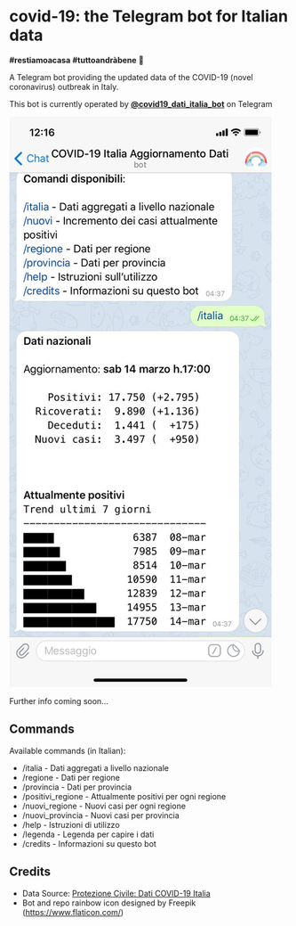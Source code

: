 # covid-19: the Telegram bot for Italian data

**#restiamoacasa** **#tuttoandràbene** 🌈

A Telegram bot providing the updated data of the COVID-19 (novel coronavirus) outbreak in Italy.

This bot is currently operated by **[@covid19_dati_italia_bot](https://t.me/covid19_dati_italia_bot)** on Telegram

![Bot screeshot](_docs/imgs/bot_example.jpg)

Further info coming soon...

## Commands

Available commands (in Italian):

* /italia - Dati aggregati a livello nazionale
* /regione - Dati per regione
* /provincia - Dati per provincia
* /positivi_regione - Attualmente positivi per ogni regione
* /nuovi_regione - Nuovi casi per ogni regione
* /nuovi_provincia - Nuovi casi per provincia
* /help - Istruzioni di utilizzo
* /legenda - Legenda per capire i dati
* /credits - Informazioni su questo bot

## Credits

* Data Source: [Protezione Civile: Dati COVID-19 Italia](https://github.com/pcm-dpc/COVID-19)
* Bot and repo rainbow icon designed by Freepik (https://www.flaticon.com/)
